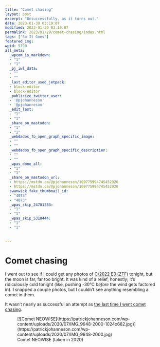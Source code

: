 ```yaml
---
title: "Comet chasing"
layout: post
excerpt: "Unsuccessfully, as it turns out."
date: 2023-01-30 03:19:07
modified: 2023-01-30 03:19:07
permalink: 2023/01/29/comet-chasing/index.html
tags: ["So It Goes"]
featured_img: 
wpid: 5790
all_meta: 
  _wpcom_is_markdown:
  - "1"
  - "1"
  _pj_iwl_data:
  - ""
  - ""
  _last_editor_used_jetpack:
  - block-editor
  - block-editor
  _publicize_twitter_user:
  - '@pjohanneson'
  - '@pjohanneson'
  _edit_last:
  - "1"
  - "1"
  _share_on_mastodon:
  - "1"
  - "1"
  _webdados_fb_open_graph_specific_image:
  - ""
  - ""
  _webdados_fb_open_graph_specific_description:
  - ""
  - ""
  _wpas_done_all:
  - "1"
  - "1"
  _share_on_mastodon_url:
  - https://mstdn.ca/@pjohanneson/109775994745452920
  - https://mstdn.ca/@pjohanneson/109775994745452920
  swanwick_fake_thumbnail_id:
  - "4073"
  - "4073"
  _wpas_skip_24701283:
  - "1"
  - "1"
  _wpas_skip_5318444:
  - "1"
  - "1"
  
  
---
```


# Comet chasing

I went out to see if I could get any photos of [C/2022 E3 (ZTF)](https://www.timeanddate.com/news/astronomy/green-comet-2023) tonight, but the moon is far, far too bright. It was kind of a relief, honestly; it’s ridiculously cold tonight (like, pushing -30°C *before* the wind gets factored in). I snapped a couple photos, but I couldn’t see anything resembling a comet in them.

It wasn’t nearly as successful an attempt as [the last time I went comet chasing](https://patrickjohanneson.com/tag/comet-neowise/).

<figure class="wp-block-image size-large">[![Comet NEOWISE](https://patrickjohanneson.com/wp-content/uploads/2020/07/IMG_9948-2000-1024x682.jpg)](https://patrickjohanneson.com/wp-content/uploads/2020/07/IMG_9948-2000.jpg)<figcaption class="wp-element-caption">Comet NEOWISE (taken in 2020)</figcaption></figure>